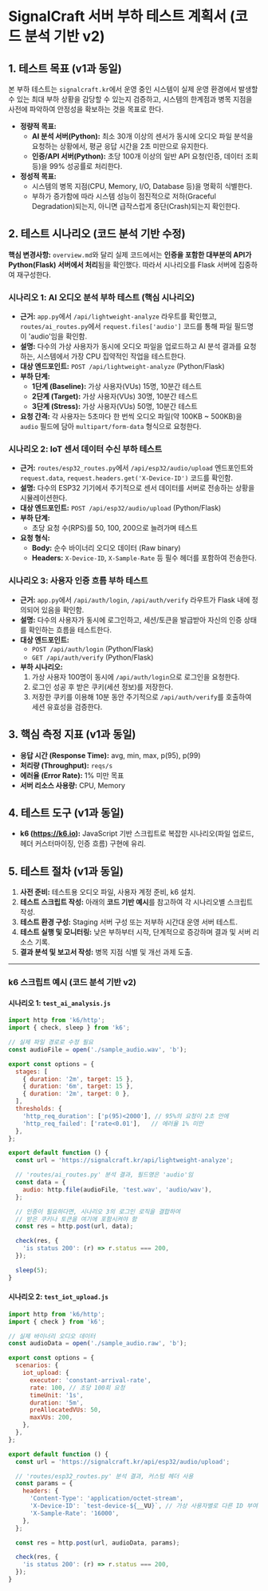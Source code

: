 # SignalCraft 서버 부하 테스트 계획서 (코드 분석 기반 v2)

## 1. 테스트 목표 (v1과 동일)
본 부하 테스트는 `signalcraft.kr`에서 운영 중인 시스템이 실제 운영 환경에서 발생할 수 있는 최대 부하 상황을 감당할 수 있는지 검증하고, 시스템의 한계점과 병목 지점을 사전에 파악하여 안정성을 확보하는 것을 목표로 한다.

- **정량적 목표:**
    - **AI 분석 서버(Python):** 최소 30개 이상의 센서가 동시에 오디오 파일 분석을 요청하는 상황에서, 평균 응답 시간을 2초 미만으로 유지한다.
    - **인증/API 서버(Python):** 초당 100개 이상의 일반 API 요청(인증, 데이터 조회 등)을 99% 성공률로 처리한다.
- **정성적 목표:**
    - 시스템의 병목 지점(CPU, Memory, I/O, Database 등)을 명확히 식별한다.
    - 부하가 증가함에 따라 시스템 성능이 점진적으로 저하(Graceful Degradation)되는지, 아니면 급작스럽게 중단(Crash)되는지 확인한다.

## 2. 테스트 시나리오 (코드 분석 기반 수정)
**핵심 변경사항:** `overview.md`와 달리 실제 코드에서는 **인증을 포함한 대부분의 API가 Python(Flask) 서버에서 처리**됨을 확인했다. 따라서 시나리오를 Flask 서버에 집중하여 재구성한다.

### 시나리오 1: AI 오디오 분석 부하 테스트 (핵심 시나리오)
- **근거:** `app.py`에서 `/api/lightweight-analyze` 라우트를 확인했고, `routes/ai_routes.py`에서 `request.files['audio']` 코드를 통해 파일 필드명이 'audio'임을 확인함.
- **설명:** 다수의 가상 사용자가 동시에 오디오 파일을 업로드하고 AI 분석 결과를 요청하는, 시스템에서 가장 CPU 집약적인 작업을 테스트한다.
- **대상 엔드포인트:** `POST /api/lightweight-analyze` (Python/Flask)
- **부하 단계:**
    - **1단계 (Baseline):** 가상 사용자(VUs) 15명, 10분간 테스트
    - **2단계 (Target):** 가상 사용자(VUs) 30명, 10분간 테스트
    - **3단계 (Stress):** 가상 사용자(VUs) 50명, 10분간 테스트
- **요청 간격:** 각 사용자는 5초마다 한 번씩 오디오 파일(약 100KB ~ 500KB)을 `audio` 필드에 담아 `multipart/form-data` 형식으로 요청한다.

### 시나리오 2: IoT 센서 데이터 수신 부하 테스트
- **근거:** `routes/esp32_routes.py`에서 `/api/esp32/audio/upload` 엔드포인트와 `request.data`, `request.headers.get('X-Device-ID')` 코드를 확인함.
- **설명:** 다수의 ESP32 기기에서 주기적으로 센서 데이터를 서버로 전송하는 상황을 시뮬레이션한다.
- **대상 엔드포인트:** `POST /api/esp32/audio/upload` (Python/Flask)
- **부하 단계:**
    - 초당 요청 수(RPS)를 50, 100, 200으로 늘려가며 테스트
- **요청 형식:**
    - **Body:** 순수 바이너리 오디오 데이터 (Raw binary)
    - **Headers:** `X-Device-ID`, `X-Sample-Rate` 등 필수 헤더를 포함하여 전송한다.

### 시나리오 3: 사용자 인증 흐름 부하 테스트
- **근거:** `app.py`에서 `/api/auth/login`, `/api/auth/verify` 라우트가 Flask 내에 정의되어 있음을 확인함.
- **설명:** 다수의 사용자가 동시에 로그인하고, 세션/토큰을 발급받아 자신의 인증 상태를 확인하는 흐름을 테스트한다.
- **대상 엔드포인트:**
    - `POST /api/auth/login` (Python/Flask)
    - `GET /api/auth/verify` (Python/Flask)
- **부하 시나리오:**
    1.  가상 사용자 100명이 동시에 `/api/auth/login`으로 로그인을 요청한다.
    2.  로그인 성공 후 받은 쿠키(세션 정보)를 저장한다.
    3.  저장한 쿠키를 이용해 10분 동안 주기적으로 `/api/auth/verify`를 호출하여 세션 유효성을 검증한다.

## 3. 핵심 측정 지표 (v1과 동일)
- **응답 시간 (Response Time):** avg, min, max, p(95), p(99)
- **처리량 (Throughput):** `reqs/s`
- **에러율 (Error Rate):** 1% 미만 목표
- **서버 리소스 사용량:** CPU, Memory

## 4. 테스트 도구 (v1과 동일)
- **k6 (https://k6.io):** JavaScript 기반 스크립트로 복잡한 시나리오(파일 업로드, 헤더 커스터마이징, 인증 흐름) 구현에 유리.

## 5. 테스트 절차 (v1과 동일)
1.  **사전 준비:** 테스트용 오디오 파일, 사용자 계정 준비, k6 설치.
2.  **테스트 스크립트 작성:** 아래의 **코드 기반 예시**를 참고하여 각 시나리오별 스크립트 작성.
3.  **테스트 환경 구성:** Staging 서버 구성 또는 저부하 시간대 운영 서버 테스트.
4.  **테스트 실행 및 모니터링:** 낮은 부하부터 시작, 단계적으로 증강하며 결과 및 서버 리소스 기록.
5.  **결과 분석 및 보고서 작성:** 병목 지점 식별 및 개선 과제 도출.

---

### k6 스크립트 예시 (코드 분석 기반 v2)

#### 시나리오 1: `test_ai_analysis.js`
```javascript
import http from 'k6/http';
import { check, sleep } from 'k6';

// 실제 파일 경로로 수정 필요
const audioFile = open('./sample_audio.wav', 'b');

export const options = {
  stages: [
    { duration: '2m', target: 15 },
    { duration: '6m', target: 15 },
    { duration: '2m', target: 0 },
  ],
  thresholds: {
    'http_req_duration': ['p(95)<2000'], // 95%의 요청이 2초 안에
    'http_req_failed': ['rate<0.01'],   // 에러율 1% 미만
  },
};

export default function () {
  const url = 'https://signalcraft.kr/api/lightweight-analyze';

  // 'routes/ai_routes.py' 분석 결과, 필드명은 'audio'임
  const data = {
    audio: http.file(audioFile, 'test.wav', 'audio/wav'),
  };

  // 인증이 필요하다면, 시나리오 3의 로그인 로직을 결합하여
  // 받은 쿠키나 토큰을 여기에 포함시켜야 함
  const res = http.post(url, data);

  check(res, {
    'is status 200': (r) => r.status === 200,
  });

  sleep(5);
}
```

#### 시나리오 2: `test_iot_upload.js`
```javascript
import http from 'k6/http';
import { check } from 'k6';

// 실제 바이너리 오디오 데이터
const audioData = open('./sample_audio.raw', 'b');

export const options = {
  scenarios: {
    iot_upload: {
      executor: 'constant-arrival-rate',
      rate: 100, // 초당 100회 요청
      timeUnit: '1s',
      duration: '5m',
      preAllocatedVUs: 50,
      maxVUs: 200,
    },
  },
};

export default function () {
  const url = 'https://signalcraft.kr/api/esp32/audio/upload';

  // 'routes/esp32_routes.py' 분석 결과, 커스텀 헤더 사용
  const params = {
    headers: {
      'Content-Type': 'application/octet-stream',
      'X-Device-ID': `test-device-${__VU}`, // 가상 사용자별로 다른 ID 부여
      'X-Sample-Rate': '16000',
    },
  };

  const res = http.post(url, audioData, params);

  check(res, {
    'is status 200': (r) => r.status === 200,
  });
}
```